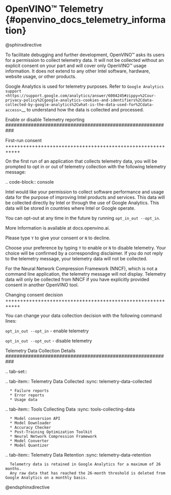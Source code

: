 # OpenVINO™ Telemetry {#openvino_docs_telemetry_information}

@sphinxdirective

To facilitate debugging and further development, OpenVINO™ asks its users for 
a permission to collect telemetry data. It will not be collected 
without an explicit consent on your part and will cover only OpenVINO™ usage information.
It does not extend to any other Intel software, hardware, website usage, or other products. 

Google Analytics is used for telemetry purposes. Refer to 
`Google Analytics support <https://support.google.com/analytics/answer/6004245#zippy=%2Cour-privacy-policy%2Cgoogle-analytics-cookies-and-identifiers%2Cdata-collected-by-google-analytics%2Cwhat-is-the-data-used-for%2Cdata-access>`__ to understand how the data is collected and processed.

Enable or disable Telemetry reporting
###########################################################

First-run consent
+++++++++++++++++++++++++++++++++++++++++++++++++++++++++++

On the first run of an application that collects telemetry data, you will be prompted 
to opt in or out of telemetry collection with the following telemetry message: 

.. code-block:: console

   Intel would like your permission to collect software performance and usage data
   for the purpose of improving Intel products and services. This data will be collected
   directly by Intel or through the use of Google Analytics. This data will be stored 
   in countries where Intel or Google operate.

   You can opt-out at any time in the future by running ``opt_in_out --opt_in``.
   
   More Information is available at docs.openvino.ai.

   Please type ``Y`` to give your consent or ``N`` to decline.

Choose your preference by typing ``Y`` to enable or ``N`` to disable telemetry. Your choice will 
be confirmed by a corresponding disclaimer. If you do not reply to the telemetry message, 
your telemetry data will not be collected. 

For the Neural Network Compression Framework (NNCF), which is not a command line application, 
the telemetry message will not display. Telemetry data will only be collected from NNCF 
if you have explicitly provided consent in another OpenVINO tool.


Changing consent decision
+++++++++++++++++++++++++++++++++++++++++++++++++++++++++++

You can change your data collection decision with the following command lines: 

``opt_in_out --opt_in`` - enable telemetry

``opt_in_out --opt_out`` - disable telemetry


Telemetry Data Collection Details
###########################################################

.. tab-set::

   .. tab-item:: Telemetry Data Collected
      :sync: telemetry-data-collected
   
      * Failure reports 
      * Error reports 
      * Usage data 
   
   .. tab-item:: Tools Collecting Data
      :sync: tools-collecting-data
   
      * Model conversion API 
      * Model Downloader 
      * Accuracy Checker 
      * Post-Training Optimization Toolkit 
      * Neural Network Compression Framework
      * Model Converter
      * Model Quantizer
   
   .. tab-item:: Telemetry Data Retention
      :sync: telemetry-data-retention
   
      Telemetry data is retained in Google Analytics for a maximum of 26 months.
      Any raw data that has reached the 26-month threshold is deleted from Google Analytics on a monthly basis.  


@endsphinxdirective